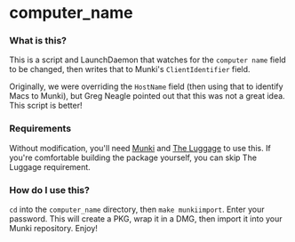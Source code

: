 # computer_name

### What is this?

This is a script and LaunchDaemon that watches for the `computer name` field to be changed, then writes that to Munki's `ClientIdentifier` field.

Originally, we were overriding the `HostName` field (then using that to identify Macs to Munki), but Greg Neagle pointed out that this was not a great idea. This script is better!

### Requirements

Without modification, you'll need [Munki](https://github.com/munki/munki) and [The Luggage](https://github.com/unixorn/luggage) to use this. If you're comfortable building the package yourself, you can skip The Luggage requirement.

### How do I use this?

`cd` into the `computer_name` directory, then `make munkiimport`. Enter your password. This will create a PKG, wrap it in a DMG, then import it into your Munki repository. Enjoy!